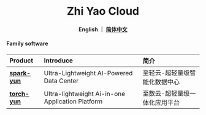    <h1 align="center">
   Zhi Yao Cloud
</h1>

<h4 align="center">
   English ｜ <a href="https://gitee.com/isxcode">简体中文</a>
</h4> 

#### Family software

| Product                                            | Introduce                                                   | 简介
|:---------------------------------------------------|:------------------------------------------------------------| :-------------------------------
| [ **spark-yun** ](https://zhiqingyun.isxcode.com)  | Ultra-Lightweight AI-Powered Data Center                    | 至轻云-超轻量级智能化数据中心
| [ **torch-yun** ](https://zhishuyun.isxcode.com)   | Ultra-lightweight Ai-in-one Application Platform            | 至数云-超轻量级一体化应用平台
